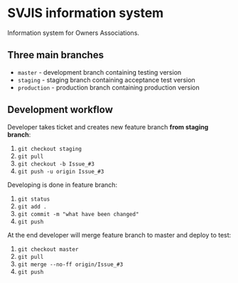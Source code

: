 # SVJIS information system

Information system for Owners Associations.  

## Three main branches
* `master` - development branch containing testing version
* `staging` - staging branch containing acceptance test version
* `production` - production branch containing production version

## Development workflow

Developer takes ticket and creates new feature branch **from staging branch**:

1. `git checkout staging`
1. `git pull`
1. `git checkout -b Issue_#3`
1. `git push -u origin Issue_#3`

Developing is done in feature branch:

1. `git status`
1. `git add .`
1. `git commit -m "what have been changed"`
1. `git push`

At the end developer will merge feature branch to master and deploy to test:

1. `git checkout master`
1. `git pull` 
1. `git merge --no-ff origin/Issue_#3`
1. `git push`
